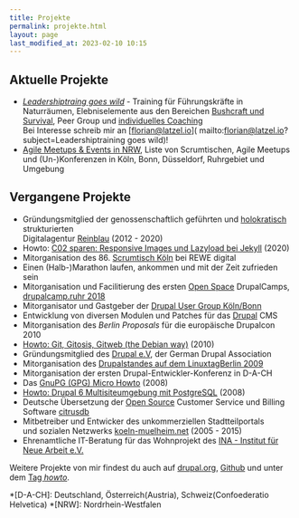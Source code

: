 ```yaml
---
title: Projekte
permalink: projekte.html
layout: page
last_modified_at: 2023-02-10 10:15
---
```

## Aktuelle Projekte

- [*Leadershiptraing goes wild*](/angebot.html#leadershiptraining-goes-wild) - 
Training für Führungskräfte in Naturräumen, 
Elebniselemente aus den Bereichen [Bushcraft und Survival](
/angebot.html#bushcraft-und-survival-wildnistraining),
Peer Group und [individuelles Coaching](/angebot.html#coaching)   
Bei Interesse schreib mir an [florian@latzel.io](
mailto:florian@latzel.io?subject=Leadershiptraining goes wild)!
- [Agile Meetups & Events in NRW](/agile-meetups-events-koeln-nrw.html), 
Liste von Scrumtischen, Agile Meetups und (Un-)Konferenzen 
in Köln, Bonn, Düsseldorf, Ruhrgebiet und Umgebung


## Vergangene Projekte

- Gründungsmitglied der genossenschaftlich geführten und [holokratisch](
https://rogerpfaff.de/holacracy/) strukturierten  
Digitalagentur [Reinblau](/tags/reinblau/) (2012 - 2020)
- Howto: [C02 sparen: Responsive Images und Lazyload bei Jekyll](
/2020/04/07/co2-sparen-responsive-images-lazyload-jekyll.html) (2020)
- Mitorganisation des 86\. [Scrumtisch Köln](/tags/scrumtisch-koln/) bei REWE digital
- Einen (Halb-)Marathon laufen, ankommen und mit der Zeit zufrieden sein
- Mitorganisation und Facilitierung des ersten [Open Space](
/tags/open-space/) DrupalCamps,   
 [drupalcamp.ruhr 2018](/2018/03/27/ein-experiment-drupalcamp-ruhr-goes-barcamp.html)  
- Mitorganisator und Gastgeber der [Drupal User Group Köln/Bonn](
https://groups.drupal.org/k%C3%B6ln-bonn)
- Entwicklung von diversen Modulen und Patches für das [Drupal](/tags/drupal/) CMS
- Mitorganisation des *Berlin Proposals* für die europäische Drupalcon 2010
- [Howto: Git, Gitosis, Gitweb (the Debian way)](/git-gitosis-gitweb-the-debian-way.html) (2010)
- Gründungsmitglied des [Drupal e.V](https://verein.drupal.org), 
der German Drupal Association
- Mitorganisation des [Drupalstandes auf dem LinuxtagBerlin 2009](
/2009/07/04/drupallinuxtag09-open-source-drupal-linux-und-ballons.html) 
- Mitorganisation der ersten Drupal-Entwickler-Konferenz in D-A-CH
- Das [GnuPG (GPG) Micro Howto](/gnupg-micro-howto.html) (2008)
- [Howto: Drupal 6 Multisiteumgebung mit PostgreSQL](
/drupal-6-multisiteumgebung-mit-postgresql-unter-debian-4.html) (2008)
- Deutsche Übersetzung der [Open Source](/tags/open-source/) 
Customer Service und Billing Software [citrusdb](http://citrusdb.org/) 
- Mitbetreiber und Entwicker des unkommerziellen Stadtteilportals    
und sozialen Netzwerks [koeln-muelheim.net](
https://web.archive.org/web/20220000000000*/koeln-muelheim.net) (2005 - 2015)
- Ehrenamtliche IT-Beratung für das Wohnprojekt 
des [INA - Institut für Neue Arbeit e.V.](https://www.ina-koeln.org/)   

Weitere Projekte von mir findest du auch auf [drupal.org](
https://www.drupal.org/user/51103), 
[Github](https://github.com/fl3a?tab=repositories)
und unter dem [Tag *howto*](/tags/howto/).

*[D-A-CH]: Deutschland, Österreich(Austria), Schweiz(Confoederatio Helvetica)
*[NRW]: Nordrhein-Westfalen
